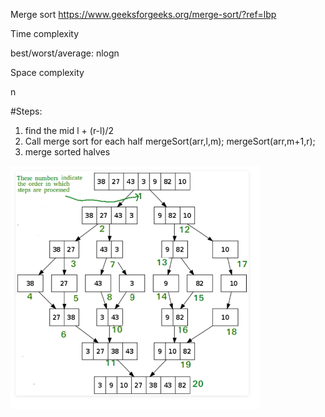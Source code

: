Merge sort
https://www.geeksforgeeks.org/merge-sort/?ref=lbp

Time complexity

best/worst/average: nlogn

Space complexity

n

#Steps:
1. find the mid l + (r-l)/2
2. Call merge sort for each half
 mergeSort(arr,l,m);
 mergeSort(arr,m+1,r);
3. merge sorted halves


<img src="imgs/mergeSort.png" width = "400" align=center />
